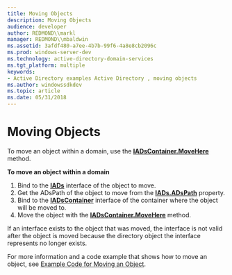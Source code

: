 ```yaml
---
title: Moving Objects
description: Moving Objects
audience: developer
author: REDMOND\\markl
manager: REDMOND\\mbaldwin
ms.assetid: 3afdf480-a7ee-4b7b-99f6-4a8e8cb2096c
ms.prod: windows-server-dev
ms.technology: active-directory-domain-services
ms.tgt_platform: multiple
keywords:
- Active Directory examples Active Directory , moving objects
ms.author: windowssdkdev
ms.topic: article
ms.date: 05/31/2018
---
```


# Moving Objects

To move an object within a domain, use the [**IADsContainer.MoveHere**](https://msdn.microsoft.com/library/aa705991) method.

**To move an object within a domain**

1.  Bind to the [**IADs**](https://msdn.microsoft.com/library/aa705950) interface of the object to move.
2.  Get the ADsPath of the object to move from the [**IADs.ADsPath**](https://msdn.microsoft.com/library/aa746351) property.
3.  Bind to the [**IADsContainer**](https://msdn.microsoft.com/library/aa705985) interface of the container where the object will be moved to.
4.  Move the object with the [**IADsContainer.MoveHere**](https://msdn.microsoft.com/library/aa705991) method.

If an interface exists to the object that was moved, the interface is not valid after the object is moved because the directory object the interface represents no longer exists.

For more information and a code example that shows how to move an object, see [Example Code for Moving an Object](example-code-for-moving-an-object.md).

 

 




